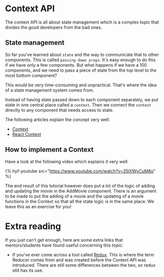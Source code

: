 # Context API

The context API is all about state management which is a complex topic that divides the good developers from the bad ones.

## State management

So far you've learned about `state` and the way to communicate that to other components. This is called `passing down props`. It's easy enough to do this if we have only a few components. But what happens if we have a 100 components, and we need to pass a piece of state from the top level to the most bottom component?

This would be very time-consuming and unpractical. That's where the idea of a state management system comes from.

Instead of having state passed down to each component separately, we put state in one central place called a `context`. Then we connect the `context` directly to any component that needs access to state.

The following articles explain the concept very well:

-   [Context](https://reactjs.org/docs/context.html)
-   [React Context](https://www.robinwieruch.de/react-context)

## How to implement a Context

Have a look at the following video which explains it very well.

{% hyf-youtube src="https://www.youtube.com/watch?v=35lXWvCuM8o" %}

The end result of this tutorial however does put a lot of the logic of adding and updating the movie in the AddMovie component. There is an argument to be made to put the adding of a movie and the updating of a movie functions in the Context so that all the state logic is in the same place. We leave this as an exercise for you!

# Extra reading

If you just can't get enough, here are some extra links that mentors/students have found useful concerning this topic:

-   If you've ever come across a tool called [Redux](https://redux.js.org/). This is where the term Reducer comes from and was created before the Context API was introduced. There are still some differences between the two, so redux still has its use.
